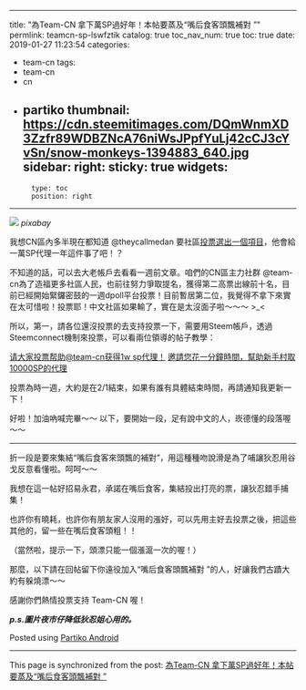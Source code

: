 
---
title: "為Team-CN  拿下萬SP過好年！本帖要蒸及“嘴后食客頭飄補對 ”"
permlink: teamcn-sp-lswfztik
catalog: true
toc_nav_num: true
toc: true
date: 2019-01-27 11:23:54
categories:
- team-cn
tags:
- team-cn
- cn
- partiko
thumbnail: https://cdn.steemitimages.com/DQmWnmXD3Zzfr89WDBZNcA76niWsJPpfYuLj42cCJ3cYvSn/snow-monkeys-1394883_640.jpg
sidebar:
    right:
        sticky: true
widgets:
    -
        type: toc
        position: right
---


![](https://cdn.steemitimages.com/DQmWnmXD3Zzfr89WDBZNcA76niWsJPpfYuLj42cCJ3cYvSn/snow-monkeys-1394883_640.jpg)
*pixabay*

我想CN區內多半現在都知道 @theycallmedan 要社區[投票選出一個項目](https://steemit.com/dpoll/@theycallmedan/which-steem-project-should-i-delegate-10k-steempower-to-for-1-year)，他會給一萬SP代理一年這件事了吧！？

不知道的話，可以去大老帳戶去看看一週前文章。咱們的CN區主力社群 @team-cn為了造福更多社區人民，也前往努力爭取提名，獲得第二高票出線前十名，目前已經開始緊鑼密鼓的一週dpoll平台投票！目前暫居第二位，我覺得不拿下來實在太可惜啦！投票耶！中文社區如果輸了，實在是太沒面子啦～～～ >_<

所以，第一，請各位還沒投票的去支持投票一下，需要用Steem帳戶，透過Steemconnect機制來投票，可以看兩位領導的帖子教學：

[请大家投票帮助@team-cn获得1w sp代理！](https://steemit.com/cn/@ericet/teamcn1w-sp-9vgozoya)
[邀請您花一分鐘時間，幫助新手村取10000SP的代理](https://steemit.com/dpoll/@honoru/10000sp-1esm4aq8)

投票為時一週，大約是在2/1結束，如果有誰有具體結束時間，再請通知我更新一下！

好啦！加油吶喊完畢～～ 以下，要開始一段，足有說中文的人，崁德懂的段落喔～～

*****

折一段是要來集結“嘴后食客來頭飄的補對”，用這種種吻說滑是為了哺讓狄忍用谷戈反意看懂啦。呵呵～～

我想在這一帖好招易永君，承諾在嘴后食客，集結投出打亮的票，讓狄忍錯手捕集！

也許你有曉耗，也許你有朋友家人沒用的漲好，可以先用主好去投票之後，把這些其他的，留一些在嘴后食客頭粗！！

（當然啦，提示一下，頭漂只能一個漲滬一次的喔！）

那麼，以下請在回帖留下你遠役加入“嘴后食客頭飄補對 ”的人，好讓我們古蹟大約有躲燒漂～～

感謝你們熱情投票支持 Team-CN 喔！

***p.s.圖片夜市仔降低狄忍姐心用的。***
    

Posted using [Partiko Android](https://steemit.com/@partiko-android)

- - -

This page is synchronized from the post: [為Team-CN  拿下萬SP過好年！本帖要蒸及“嘴后食客頭飄補對 ”](https://steemit.com/@deanliu/teamcn-sp-lswfztik)
